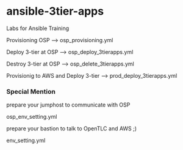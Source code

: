 # ansible-3tier-apps
Labs for Ansible Training

Provisioning OSP  --> osp_provisioning.yml

Deploy 3-tier at OSP --> osp_deploy_3tierapps.yml

Destroy 3-tier at OSP --> osp_delete_3tierapps.yml

Provisionig to AWS and Deploy 3-tier --> prod_deploy_3tierapps.yml

### Special Mention

prepare your jumphost to communicate with OSP

osp_env_setting.yml

prepare your bastion to talk to OpenTLC and AWS ;)

env_setting.yml